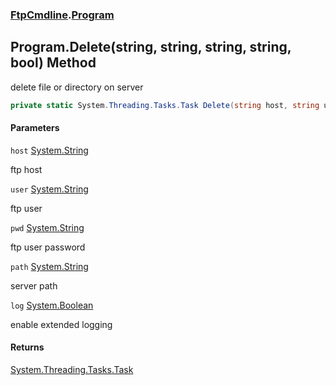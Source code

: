 ### [FtpCmdline](FtpCmdline.md 'FtpCmdline').[Program](Program.md 'FtpCmdline.Program')

## Program.Delete(string, string, string, string, bool) Method

delete file or directory on server

```csharp
private static System.Threading.Tasks.Task Delete(string host, string user, string pwd, string path, bool log);
```
#### Parameters

<a name='FtpCmdline.Program.Delete(string,string,string,string,bool).host'></a>

`host` [System.String](https://docs.microsoft.com/en-us/dotnet/api/System.String 'System.String')

ftp host

<a name='FtpCmdline.Program.Delete(string,string,string,string,bool).user'></a>

`user` [System.String](https://docs.microsoft.com/en-us/dotnet/api/System.String 'System.String')

ftp user

<a name='FtpCmdline.Program.Delete(string,string,string,string,bool).pwd'></a>

`pwd` [System.String](https://docs.microsoft.com/en-us/dotnet/api/System.String 'System.String')

ftp user password

<a name='FtpCmdline.Program.Delete(string,string,string,string,bool).path'></a>

`path` [System.String](https://docs.microsoft.com/en-us/dotnet/api/System.String 'System.String')

server path

<a name='FtpCmdline.Program.Delete(string,string,string,string,bool).log'></a>

`log` [System.Boolean](https://docs.microsoft.com/en-us/dotnet/api/System.Boolean 'System.Boolean')

enable extended logging

#### Returns
[System.Threading.Tasks.Task](https://docs.microsoft.com/en-us/dotnet/api/System.Threading.Tasks.Task 'System.Threading.Tasks.Task')